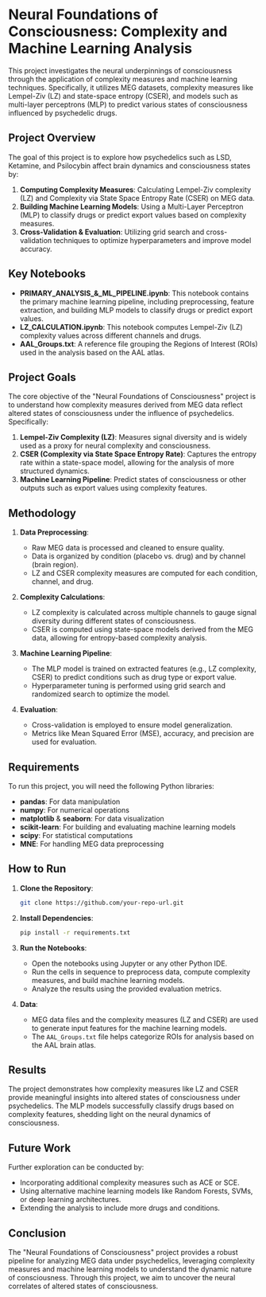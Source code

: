 
# Neural Foundations of Consciousness: Complexity and Machine Learning Analysis

This project investigates the neural underpinnings of consciousness through the application of complexity measures and machine learning techniques. Specifically, it utilizes MEG datasets, complexity measures like Lempel-Ziv (LZ) and state-space entropy (CSER), and models such as multi-layer perceptrons (MLP) to predict various states of consciousness influenced by psychedelic drugs.

## Project Overview

The goal of this project is to explore how psychedelics such as LSD, Ketamine, and Psilocybin affect brain dynamics and consciousness states by:

1. **Computing Complexity Measures**: Calculating Lempel-Ziv complexity (LZ) and Complexity via State Space Entropy Rate (CSER) on MEG data.
2. **Building Machine Learning Models**: Using a Multi-Layer Perceptron (MLP) to classify drugs or predict export values based on complexity measures.
3. **Cross-Validation & Evaluation**: Utilizing grid search and cross-validation techniques to optimize hyperparameters and improve model accuracy.

## Key Notebooks

- **PRIMARY_ANALYSIS_&_ML_PIPELINE.ipynb**: This notebook contains the primary machine learning pipeline, including preprocessing, feature extraction, and building MLP models to classify drugs or predict export values.
- **LZ_CALCULATION.ipynb**: This notebook computes Lempel-Ziv (LZ) complexity values across different channels and drugs.
- **AAL_Groups.txt**: A reference file grouping the Regions of Interest (ROIs) used in the analysis based on the AAL atlas.

## Project Goals

The core objective of the "Neural Foundations of Consciousness" project is to understand how complexity measures derived from MEG data reflect altered states of consciousness under the influence of psychedelics. Specifically:

1. **Lempel-Ziv Complexity (LZ)**: Measures signal diversity and is widely used as a proxy for neural complexity and consciousness.
2. **CSER (Complexity via State Space Entropy Rate)**: Captures the entropy rate within a state-space model, allowing for the analysis of more structured dynamics.
3. **Machine Learning Pipeline**: Predict states of consciousness or other outputs such as export values using complexity features.

## Methodology

1. **Data Preprocessing**:
   - Raw MEG data is processed and cleaned to ensure quality.
   - Data is organized by condition (placebo vs. drug) and by channel (brain region).
   - LZ and CSER complexity measures are computed for each condition, channel, and drug.

2. **Complexity Calculations**:
   - LZ complexity is calculated across multiple channels to gauge signal diversity during different states of consciousness.
   - CSER is computed using state-space models derived from the MEG data, allowing for entropy-based complexity analysis.

3. **Machine Learning Pipeline**:
   - The MLP model is trained on extracted features (e.g., LZ complexity, CSER) to predict conditions such as drug type or export value.
   - Hyperparameter tuning is performed using grid search and randomized search to optimize the model.

4. **Evaluation**:
   - Cross-validation is employed to ensure model generalization.
   - Metrics like Mean Squared Error (MSE), accuracy, and precision are used for evaluation.

## Requirements

To run this project, you will need the following Python libraries:

- **pandas**: For data manipulation
- **numpy**: For numerical operations
- **matplotlib** & **seaborn**: For data visualization
- **scikit-learn**: For building and evaluating machine learning models
- **scipy**: For statistical computations
- **MNE**: For handling MEG data preprocessing

## How to Run

1. **Clone the Repository**:
    ```bash
    git clone https://github.com/your-repo-url.git
    ```

2. **Install Dependencies**:
    ```bash
    pip install -r requirements.txt
    ```

3. **Run the Notebooks**:
   - Open the notebooks using Jupyter or any other Python IDE.
   - Run the cells in sequence to preprocess data, compute complexity measures, and build machine learning models.
   - Analyze the results using the provided evaluation metrics.

4. **Data**:
   - MEG data files and the complexity measures (LZ and CSER) are used to generate input features for the machine learning models.
   - The `AAL_Groups.txt` file helps categorize ROIs for analysis based on the AAL brain atlas.

## Results

The project demonstrates how complexity measures like LZ and CSER provide meaningful insights into altered states of consciousness under psychedelics. The MLP models successfully classify drugs based on complexity features, shedding light on the neural dynamics of consciousness.

## Future Work

Further exploration can be conducted by:

- Incorporating additional complexity measures such as ACE or SCE.
- Using alternative machine learning models like Random Forests, SVMs, or deep learning architectures.
- Extending the analysis to include more drugs and conditions.

## Conclusion

The "Neural Foundations of Consciousness" project provides a robust pipeline for analyzing MEG data under psychedelics, leveraging complexity measures and machine learning models to understand the dynamic nature of consciousness. Through this project, we aim to uncover the neural correlates of altered states of consciousness.
